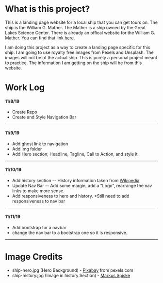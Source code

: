 # What is this project?

This is a landing page website for a local ship that you can get tours on. The ship is the William G. Mather. The Mather is a ship owned by the Great Lakes Science Center. There is already an offical website for the William G. Mather. You can find that link [here](http://greatscience.com/explore/exhibits/william-g-mather-steamship).

I am doing this project as a way to create a landing page specific for this ship. I am going to use royalty free images from Pexels and Unsplash. The images will not be of the actual ship. This is purely a personal project meant to practice. The information I am getting on the ship will be from this website.

# Work Log

#### 11/8/19

- Create Repo
- Create and Style Navigation Bar

---

#### 11/9/19

- Add ghost link to navigation
- Add img folder
- Add Hero section; Headline, Tagline, Call to Action, and style it

---

#### 11/10/19

- Add history section -- History information taken from [Wikipedia](https://en.wikipedia.org/wiki/Steamship_William_G._Mather_Maritime_Museum)
- Update Nav Bar -- Add some margin, add a "Logo", rearrange the nav links to make more sense.
- Add responsiveness to hero and history. \*Still need to add responsiveness to nav bar

---

#### 11/11/19

- Add bootstrap for a navbar
- change the nav bar to a bootstrap one so it is responsive.

---

# Image Credits

- ship-hero.jpg (Hero Background) - [Pixabay](https://www.pexels.com/@pixabay) from pexels.com
- ship-history.jpg (Image in history Section) - [Markus Spiske](https://www.pexels.com/@markusspiske)
